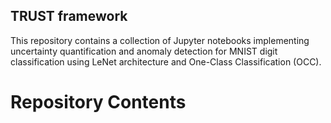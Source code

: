 ## TRUST framework
This repository contains a collection of Jupyter notebooks implementing uncertainty quantification and anomaly detection for MNIST digit classification using LeNet architecture and One-Class Classification (OCC). 

# Repository Contents
